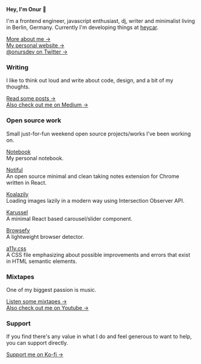 **Hey, I'm Onur** 👋

I'm a frontend engineer, javascript enthusiast, dj, writer and minimalist living in Berlin, Germany. Currently I'm developing things at [heycar](https://hey.car).

[More about me &rarr;](https://onur.dev/about)<br />
[My personal website &rarr;](https://onur.dev/me)<br />
[@onursdev on Twitter &rarr;](https://twitter.com/onursdev)

### Writing

I like to think out loud and write about code, design, and a bit of my thoughts.

[Read some posts &rarr;](https://onur.dev)<br />
[Also check out me on Medium &rarr;](https://medium.com/@suyalcinkaya)

### Open source work

Small just-for-fun weekend open source projects/works I've been working on.

[Notebook](https://github.com/suyalcinkaya/notebook)<br />
My personal notebook.

[Notiful](https://github.com/suyalcinkaya/notiful)<br />
An open source minimal and clean taking notes extension for Chrome written in React.

[Koalazily](https://github.com/suyalcinkaya/koalazily)<br />
Loading images lazily in a modern way using Intersection Observer API.

[Karussel](https://github.com/suyalcinkaya/karussel)<br />
A minimal React based carousel/slider component.

[Browsefy](https://github.com/suyalcinkaya/browsefy)<br />
A lightweight browser detector.

[a11y.css](https://github.com/suyalcinkaya/a11y.css)<br />
A CSS file emphasizing about possible improvements and errors that exist in HTML semantic elements.

### Mixtapes

One of my biggest passion is music.

[Listen some mixtapes &rarr;](https://soundcloud.com/jagerman)<br />
[Also check out me on Youtube &rarr;](https://www.youtube.com/channel/UCZFXUds0G7LdgHi1_5_K0tw)

### Support

If you find there's any value in what I do and feel generous to want to help, you can support directly.

[Support me on Ko-fi &rarr;](https://ko-fi.com/suyalcinkaya)
